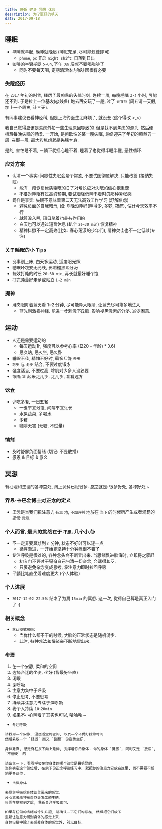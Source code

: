 ```yaml
---
title: 睡眠 健身 冥想 休息
description: 为了更好的明天
date: 2017-09-18
---
```


## 睡眠

* 早睡就早起, 晚睡就晚起 (睡眠充足, 尽可能规律即可)
  - `phone`, `pc` 开启 `night shift`: 日落到日出
* 咖啡的半衰期是 `5~8h`, 下午 `3点` 后就不要喝咖啡了
  - 同时不要每天喝, 定期清理体内咖啡因很有必要

### 失眠经历

在 `2017` 年初的时候, 经历了最煎熬的失眠时刻. 连续一周, 每晚睡眠 `2-3` 小时, 可能还不到.
于是拉上一位基友(@贱鲁) 跑去西安玩了一趟, 过了 `元宵节` (周五请一天假, 加上一个周末, 计三天).

有同事建议去看神经科, 但是上海约医生太麻烦了, 就没去 (这个得改 >_<)

我自己觉得应该是焦虑外加一些生理原因导致的, 但是找不到焦虑的源头. 然后便梳理每晚失眠的场景.
一开始, 是间歇性的某一晚失眠, 最终迎来了年初的煎熬的一周. 在那一周, 最大的焦虑就是失眠本身.

是的, 害怕睡不着, 一躺下就担心睡不着, 睡着了也觉得半睡半醒, 恶性循环.

### 应对方案

* 认清一个事实: 间歇性失眠会是个常态, 不要试图彻底解决, 只能改善 (接纳失眠)
  - 能有一段恢复优质睡眠的日子对增长应对失眠的信心很重要
  - 不要对睡眠有过高的预期, 要试着降低睡不着时的那种紧张感
* 同样是事实: 失眠不意味着第二天无法高效工作学习 (舒解焦虑)
  - 避免负面的自我暗示, 如: 昨晚没睡好(睡得少, 多梦, 夜醒), 估计今天效率不行
  - 就算没入睡, 闭目躺着也是有作用的
  - 白天也可以通过短暂休息 (趴个 `20~30 min`) 恢复精神
  - 精神抖擞不一定高效(比如: 春心荡漾的少年们), 精神欠佳也不一定低效(专注)

### 关于睡眠的小 Tips

* 没事别上床, 白天多运动, 适度阳光照
* 睡眠环境要无光线, 影响褪黑素分泌
* 有效打盹的时长 `20~30 min`, 再长就最好睡个饱
* 打完盹最好走步或站立 `1~2 min`

### 提神

* 用肉眼盯着蓝天看 1~2 分钟, 尽可能睁大眼睛, 让蓝光尽可能多地进入.
  - 蓝光刺激视神经, 能进一步刺激下丘脑, 影响褪黑激素的分泌, 减少困意.

## 运动

* 人还是需要运动的
  - 每天运动1h, 强度可以参考心率 ((220 - 年龄) * 0.6)
  - 忌久站, 忌久坐, 忌久卧
* 睡眠不佳, 精神不好时, 最多只能 `走步`
* `跑步` 与 `走步` 结合, 不要过度锻炼
* 强度适当, 不要过高, 增肌对大多人没必要
* 每隔 `1h` 起来走几步, 走几步, 看看远方

### 饮食

* 少吃多餐, 一日五餐
  - 一餐不宜过饱, 间隔不宜过长
  - 水果蔬菜, 多喝水
  - 少糖
  - 咖啡无害 (无糖, 不过量)

### 情绪

* 及时舒解负面情绪 (切记: 不是散播)
* 感恩 & 目标 & 意义

## 冥想

有心理和生理的各种益处, 网上资料已经很多. 总之就是: 很多好处, 各种好处 ~

### 乔恩·卡巴金博士对正念的定义

* 正念是当我们把注意力 `有意` 地, `不加评判` 地放在 `当下` 的时候所产生或者涌现的那份 `觉知`.

### 个人而言, 最大的挑战在于 `不想`, 几个小点:

* 不一定非要冥想到 `n` 分钟, 状态不好时可以短一点
  - 循序渐进，一开始能坚持十分钟就很不错了
* 专注呼吸是很难的, 各种念头会不断冒出来. 当思绪飘进脑海时, 立即将之驱赶
  - 初入门不要过于逼迫自己扫清一切杂念, 会适得其反.
  - 只要避免杂念变成思考, 将注意力即时拉回呼吸
* 平躺比笔直坐着难度更大 (个人体验)

### 个人进展

* `2017-12-02 22.50`: 结束了为期 `15min` 的冥想. 这一次, 觉得自己算是真正入门了 :)

### 相关概念

* `默认模式网络`:
  - 当你什么都不干的时候, 大脑的正常状态是随机漫步.
  - 此时, 各种想法和情绪会不断地冒出来.

### 步骤

1. 在一个安静, 柔和的空间
2. 选择合适的坐姿, 坐好 (背最好坐直)
3. 闭眼
4. 深呼吸
5. 注意力集中于呼吸
6. 停止思考, 不要思考
7. 持续并注意力专注于深呼吸
8. 我个人持续 `10~20min`
9. 如果不小心睡着了其实也可以, 哈哈哈 ~

* `专注呼吸`

```
请找到一个安静, 温度适宜的空间, 以及一个不受打扰的时间.
然后采取一个 `舒适` 而又 `警醒` 的姿势坐好.

身体挺直, 感觉脊柱从下向上延伸, 支撑着你的身体. 你的身体 `挺拔`, 同时又是 `放松`, `不僵硬` 的

请留意一下, 看看呼吸在你身体的哪个部位是最明显的.
当你确定这个部位后, 在余下的正念呼吸练习中, 就把你的注意力安放在这里, 而不需要不断地更换部位.
```

* `扫描身体`

```
去觉察呼吸给身体部位带来的感觉.
分心或者走神是自然会发生的事情.
只需在觉察到之后, 重新关注呼吸即可.

如果有任何的情绪或念头升起, 请确认一下它们的存在, 然后把它们放下.
重新让注意力回到身体的感觉上来.
身体扫描中除了去感受身体的感觉外, 别无目标.
```
